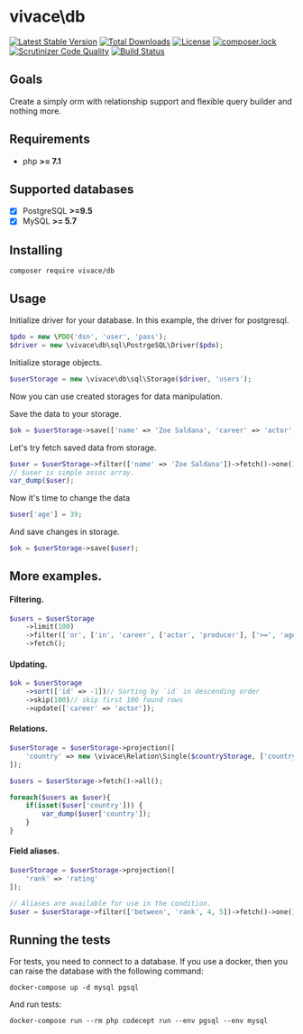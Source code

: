# vivace\db

[![Latest Stable Version](https://poser.pugx.org/vivace/db/v/stable)](https://packagist.org/packages/vivace/db)
[![Total Downloads](https://poser.pugx.org/vivace/db/downloads)](https://packagist.org/packages/vivace/db)
[![License](https://poser.pugx.org/vivace/db/license)](https://packagist.org/packages/vivace/db)
[![composer.lock](https://poser.pugx.org/vivace/db/composerlock)](https://packagist.org/packages/vivace/db)
[![Scrutinizer Code Quality](https://scrutinizer-ci.com/g/php-vivace/db/badges/quality-score.png?b=master)](https://scrutinizer-ci.com/g/php-vivace/db/?branch=master)
[![Build Status](https://scrutinizer-ci.com/g/php-vivace/db/badges/build.png?b=master)](https://scrutinizer-ci.com/g/php-vivace/db/build-status/master)
## Goals

Create a simply orm with relationship support and flexible query builder and nothing more.

## Requirements
- php __>= 7.1__

## Supported databases

- [x] PostgreSQL __>=9.5__
- [x] MySQL __>= 5.7__

## Installing

```
composer require vivace/db
```

## Usage

Initialize driver for your database. In this example, the driver for postgresql.
```php
$pdo = new \PDO('dsn', 'user', 'pass');
$driver = new \vivace\db\sql\PostrgeSQL\Driver($pdo);
```

Initialize storage objects.
```php
$userStorage = new \vivace\db\sql\Storage($driver, 'users');
```
Now you can use created storages for data manipulation.


Save the data to your storage.
```php
$ok = $userStorage->save(['name' => 'Zoe Saldana', 'career' => 'actor', 'rating' => 4.95]);
```
Let's try fetch saved data from storage.
```php
$user = $userStorage->filter(['name' => 'Zoe Saldana'])->fetch()->one();
// $user is simple assoc array.
var_dump($user);
```

Now it's time to change the data

```php
$user['age'] = 39;
```
And save changes in storage.

```php
$ok = $userStorage->save($user);
```

## More examples.


#### Filtering.
```php
$users = $userStorage
    ->limit(100)
    ->filter(['or', ['in', 'career', ['actor', 'producer'], ['>=', 'age', 40]])
    ->fetch();
```


#### Updating.
```php
$ok = $userStorage
    ->sort(['id' => -1])// Sorting by `id` in descending order
    ->skip(100)// skip first 100 found rows
    ->update(['career' => 'actor']);
```


#### Relations.
```php
$userStorage = $userStorage->projection([
    'country' => new \vivace\Relation\Single($countryStorage, ['country_id' => 'id'])
]);

$users = $userStorage->fetch()->all();

foreach($users as $user){
    if(isset($user['country'])) {
        var_dump($user['country']);
    }
}

```
#### Field aliases.
```php
$userStorage = $userStorage->projection([
    'rank' => 'rating'
]);

// Aliases are available for use in the condition.
$user = $userStorage->filter(['between', 'rank', 4, 5])->fetch()->one();
```


## Running the tests

For tests, you need to connect to a database.
If you use a docker, then you can raise the database with the following command:
```
docker-compose up -d mysql pgsql
```
And run tests:
```
docker-compose run --rm php codecept run --env pgsql --env mysql
```

